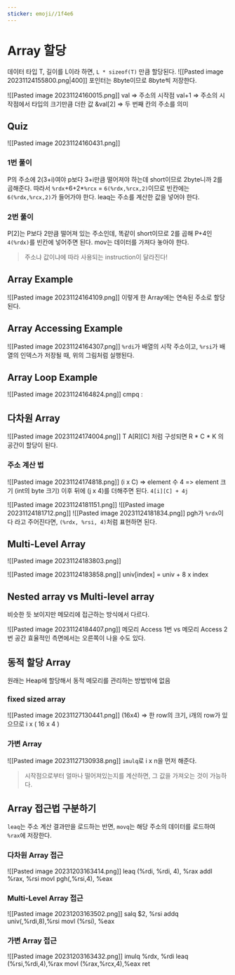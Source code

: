 ```yaml
---
sticker: emoji//1f4e6
---
```

# Array 할당
데이터 타입 T, 길이를 L이라 하면,
`L * sizeof(T)` 만큼 할당된다.
![[Pasted image 20231124155800.png|400]]
포인터는 8byte이므로 8byte씩 저장한다.

![[Pasted image 20231124160015.png]]
val => 주소의 시작점
val+1 => 주소의 시작점에서 타입의 크기만큼 더한 값
&val\[2] => 두 번째 칸의 주소를 의미

## Quiz
![[Pasted image 20231124160431.png]]
### 1번 풀이
P의 주소에 2(3+i)여야 p보다 3+i만큼 떨어져야 하는데 short이므로 2byte니까 2를 곱해준다.
따라서 `%rdx`+6+2\*`%rcx` = `6(%rdx,%rcx,2)`이므로 빈칸에는 `6(%rdx,%rcx,2)`가 들어가야 한다.
leaq는 주소를 계산한 값을 넣어야 한다.
### 2번 풀이
P\[2]는 P보다 2만큼 떨어져 있는 주소인데, 똑같이 short이므로 2를 곱해 P+4인 `4(%rdx)`를 빈칸에 넣어주면 된다.
mov는 데이터를 가져다 놓아야 한다.

> 주소냐 값이냐에 따라 사용되는 instruction이 달라진다!

## Array Example
![[Pasted image 20231124164109.png]]
이렇게 한 Array에는 연속된 주소로 할당 된다.
## Array Accessing Example
![[Pasted image 20231124164307.png]]
`%rdi`가 배열의 시작 주소이고, `%rsi`가 배열의 인덱스가 저장될 때, 위의 그림처럼 실행된다.
## Array Loop Example
![[Pasted image 20231124164824.png]]
cmpq : 
## 다차원 Array
![[Pasted image 20231124174004.png]]
T A\[R]\[C] 처럼 구성되면 R \* C \* K 의 공간이 할당이 된다.

### 주소 계산 법
![[Pasted image 20231124174818.png]]
(i x C) => element 수
4 => element 크기 (int의 byte 크기)
이후 뒤에 (j x 4)를 더해주면 된다.
`4[i][C] + 4j`

![[Pasted image 20231124181151.png]]
![[Pasted image 20231124181712.png]]
![[Pasted image 20231124181834.png]]
pgh가 `%rdx`이다 라고 주어진다면, `(%rdx, %rsi, 4)`처럼 표현하면 된다.
## Multi-Level Array
![[Pasted image 20231124183803.png]]

![[Pasted image 20231124183858.png]]
univ\[index] = univ + 8 x index
## Nested array vs Multi-level array
비슷한 듯 보이지만 메모리에 접근하는 방식에서 다르다.

![[Pasted image 20231124184407.png]]
메모리 Access 1번 vs 메모리 Access 2번
공간 효율적인 측면에서는 오른쪽이 나을 수도 있다.
## 동적 할당 Array
원래는 Heap에 할당해서 동적 메모리를 관리하는 방법밖에 없음
### fixed sized array
![[Pasted image 20231127130441.png]]
(16x4) => 한 row의 크기, i개의 row가 있으므로 i x ( 16 x 4 )
### 가변 Array
![[Pasted image 20231127130938.png]]
`imulq`로 i x n을 먼저 해준다.

> 시작점으로부터 얼마나 떨어져있는지를 계산하면, 그 값을 가져오는 것이 가능하다.



## Array 접근법 구분하기
`leaq`는 주소 계산 결과만을 로드하는 반면, `movq`는 해당 주소의 데이터를 로드하여 `%rax`에 저장한다.
### 다차원 Array 접근
![[Pasted image 20231203163414.png]]
leaq (%rdi, %rdi, 4), %rax
addl %rax, %rsi
movl pgh(,%rsi,4), %eax
### Multi-Level Array 접근
![[Pasted image 20231203163502.png]]
salq $2, %rsi
addq univ(,%rdi,8),%rsi
movl (%rsi), %eax
### 가변 Array 접근
![[Pasted image 20231203163432.png]]
imulq %rdx, %rdi
leaq (%rsi,%rdi,4),%rax
movl (%rax,%rcx,4),%eax
ret

